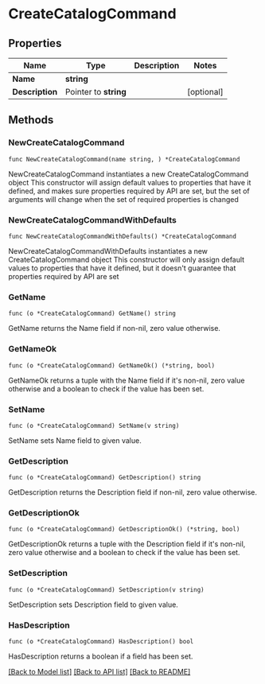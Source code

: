 # CreateCatalogCommand

## Properties

Name | Type | Description | Notes
------------ | ------------- | ------------- | -------------
**Name** | **string** |  | 
**Description** | Pointer to **string** |  | [optional] 

## Methods

### NewCreateCatalogCommand

`func NewCreateCatalogCommand(name string, ) *CreateCatalogCommand`

NewCreateCatalogCommand instantiates a new CreateCatalogCommand object
This constructor will assign default values to properties that have it defined,
and makes sure properties required by API are set, but the set of arguments
will change when the set of required properties is changed

### NewCreateCatalogCommandWithDefaults

`func NewCreateCatalogCommandWithDefaults() *CreateCatalogCommand`

NewCreateCatalogCommandWithDefaults instantiates a new CreateCatalogCommand object
This constructor will only assign default values to properties that have it defined,
but it doesn't guarantee that properties required by API are set

### GetName

`func (o *CreateCatalogCommand) GetName() string`

GetName returns the Name field if non-nil, zero value otherwise.

### GetNameOk

`func (o *CreateCatalogCommand) GetNameOk() (*string, bool)`

GetNameOk returns a tuple with the Name field if it's non-nil, zero value otherwise
and a boolean to check if the value has been set.

### SetName

`func (o *CreateCatalogCommand) SetName(v string)`

SetName sets Name field to given value.


### GetDescription

`func (o *CreateCatalogCommand) GetDescription() string`

GetDescription returns the Description field if non-nil, zero value otherwise.

### GetDescriptionOk

`func (o *CreateCatalogCommand) GetDescriptionOk() (*string, bool)`

GetDescriptionOk returns a tuple with the Description field if it's non-nil, zero value otherwise
and a boolean to check if the value has been set.

### SetDescription

`func (o *CreateCatalogCommand) SetDescription(v string)`

SetDescription sets Description field to given value.

### HasDescription

`func (o *CreateCatalogCommand) HasDescription() bool`

HasDescription returns a boolean if a field has been set.


[[Back to Model list]](../README.md#documentation-for-models) [[Back to API list]](../README.md#documentation-for-api-endpoints) [[Back to README]](../README.md)


